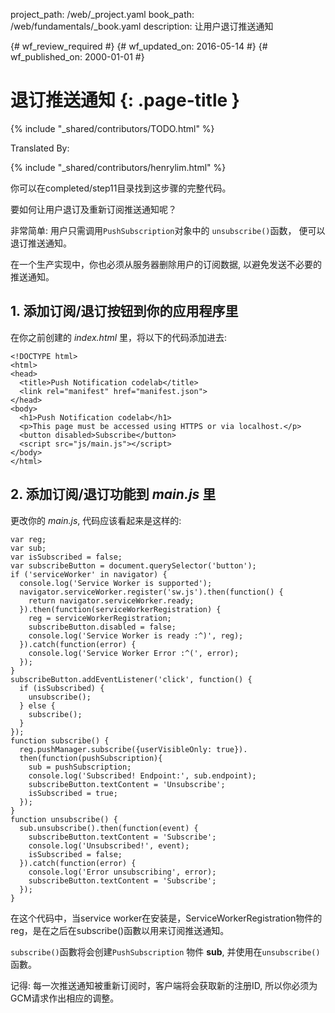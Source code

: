 project_path: /web/_project.yaml
book_path: /web/fundamentals/_book.yaml
description: 让用户退订推送通知

{# wf_review_required #}
{# wf_updated_on: 2016-05-14 #}
{# wf_published_on: 2000-01-01 #}

# 退订推送通知 {: .page-title }

{% include "_shared/contributors/TODO.html" %}


Translated By: 

{% include "_shared/contributors/henrylim.html" %}




你可以在completed/step11目录找到这步骤的完整代码。

要如何让用户退订及重新订阅推送通知呢？

非常简单: 用户只需调用`PushSubscription`对象中的 `unsubscribe()`函数， 便可以退订推送通知。

在一个生产实现中，你也必须从服务器删除用户的订阅数据, 以避免发送不必要的推送通知。

## 1. 添加订阅/退订按钮到你的应用程序里

在你之前创建的 _index.html_ 里，将以下的代码添加进去:


    <!DOCTYPE html>
    <html>
    <head>
      <title>Push Notification codelab</title>
      <link rel="manifest" href="manifest.json">
    </head>
    <body>
      <h1>Push Notification codelab</h1>
      <p>This page must be accessed using HTTPS or via localhost.</p>
      <button disabled>Subscribe</button>
      <script src="js/main.js"></script>
    </body>
    </html>
    

## 2. 添加订阅/退订功能到 _main.js_ 里

更改你的 _main.js_, 代码应该看起来是这样的:


    var reg;
    var sub;
    var isSubscribed = false;
    var subscribeButton = document.querySelector('button');
    if ('serviceWorker' in navigator) {
      console.log('Service Worker is supported');
      navigator.serviceWorker.register('sw.js').then(function() {
        return navigator.serviceWorker.ready;
      }).then(function(serviceWorkerRegistration) {
        reg = serviceWorkerRegistration;
        subscribeButton.disabled = false;
        console.log('Service Worker is ready :^)', reg);
      }).catch(function(error) {
        console.log('Service Worker Error :^(', error);
      });
    }
    subscribeButton.addEventListener('click', function() {
      if (isSubscribed) {
        unsubscribe();
      } else {
        subscribe();
      }
    });
    function subscribe() {
      reg.pushManager.subscribe({userVisibleOnly: true}).
      then(function(pushSubscription){
        sub = pushSubscription;
        console.log('Subscribed! Endpoint:', sub.endpoint);
        subscribeButton.textContent = 'Unsubscribe';
        isSubscribed = true;
      });
    }
    function unsubscribe() {
      sub.unsubscribe().then(function(event) {
        subscribeButton.textContent = 'Subscribe';
        console.log('Unsubscribed!', event);
        isSubscribed = false;
      }).catch(function(error) {
        console.log('Error unsubscribing', error);
        subscribeButton.textContent = 'Subscribe';
      });
    }
    

在这个代码中，当service worker在安装是，ServiceWorkerRegistration物件的reg，是在之后在subscribe()函數以用来订阅推送通知。

`subscribe()`函數将会创建`PushSubscription` 物件 **sub**, 并使用在`unsubscribe()`函數。

记得: 每一次推送通知被重新订阅时，客户端将会获取新的注册ID, 所以你必须为GCM请求作出相应的调整。

